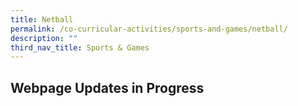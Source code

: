 ```yaml
---
title: Netball
permalink: /co-curricular-activities/sports-and-games/netball/
description: ""
third_nav_title: Sports & Games
---
```

## Webpage Updates in Progress